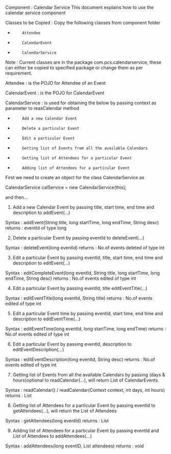 Component : Calendar Service
This document explains how to use the calendar service component

Classes to be Copied :
Copy the following classes from component folder

 *         Attendee
 *         CalendarEvent
 *         CalendarService

 Note : Current classes are in the package com.pcs.calendarservice, these can either be copied to specified package or
 change them as per requirement.

Attendee : is the POJO for Attendee of an Event

CalendarEvent : is the POJO for CalendarEvent

CalendarService : is used for obtaining the below by passing
context as parameter to reasCalendar method

 *         Add a new Calendar Event
 *         Delete a particular Event
 *         Edit a particular Event
 *         Getting list of Events from all the available Calendars
 *         Getting list of Attendees for a particular Event
 *         Adding list of Attendees for a particular Event

 First we need to create an object for the class CalendarService as

  CalendarService calService = new CalendarService(this);

  and then...

1) Add a new Calendar Event by passing title, start time,
end time and description to addEvent(...)

 Syntax  : addEvent(String title, long startTime, long endTime, String desc)
 returns : eventId of type long

2) Delete a particular Event by passing eventId to deleteEvent(...)

 Syntax  : deleteEvent(long eventId)
 returns : No.of events deleted of type int

3) Edit a particular Event by passing eventId, title, start time,
end time and description to editEvent(...)

 Syntax  : editCompleteEvent(long eventId, String title, long startTime, long endTime, String desc)
 returns : No.of events edited of type int

4) Edit a particular Event by passing eventId, title editEventTitle(...)

 Syntax  : editEventTitle(long eventId, String title)
 returns : No.of events edited of type int

5) Edit a particular Event time by passing eventId, start time,
end time and description to editEventTime(...)

 Syntax  : editEventTime(long eventId, long startTime, long endTime)
 returns : No.of events edited of type int

6) Edit a particular Event by passing eventId, description to editEventDescription(...)

  Syntax  : editEventDescription(long eventId, String desc)
  returns : No.of events edited of type int

7) Getting list of Events from all the available Calendars by passing
(days & hours)optional to readCalendar(...), will return List of CalendarEvents.

 Syntax  : readCalendar() / readCalendar(Context context, int days, int hours)
 returns : List<CalendarEvent>

8) Getting list of Attendees for a particular Event by passing
eventId to getAttendees(...), will return the List of Attendees

 Syntax  : getAttendees(long eventId)
 returns : List<Attendee>

9) Adding list of Attendees for a particular Event by passing eventId and
List of Attendees to addAttendees(...)

 Syntax  : addAttendees(long eventID, List<Attendee> attendees)
 returns : void
